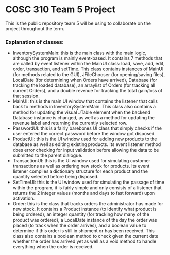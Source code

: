 # COSC 310 Team 5 Project

This is the public repository team 5 will be using to collaborate on the project throughout the term.

### Explanation of classes:
 - InventorySystemMain: this is the main class with the main logic, although the program is mainly event-based. It contains 7 methods that are called by event listener within the MainUI class: load, save, add, edit, order, transaction, and setTime. This class contains instances of MainUI (for methods related to the GUI), JFileChooser (for opening/saving files), LocalDate (for determining when Orders have arrived), Database (for tracking the loaded database), an arraylist of Orders (for tracking all current Orders), and a double revenue for tracking the total gain/loss of that session.
 - MainUI: this is the main UI window that contains the listener that calls back to methods in InventorySystemMain. This class also contains a method for updating the visual JTable element when the backend Database instance is changed, as well as a method for updating the revenue label and returning the currently selected row.
 - PasswordUI: this is a fairly barebones UI class that simply checks if the user entered the correct password before the window got disposed.
 - ProductUI: this is the UI window used for adding new products to the database as well as editing existing products. Its event listener method does error checking for input validation before allowing the data to be submitted to the parent dialogue.
 - TransactionUI: this is the UI window used for simulating customer transactions as well as ordering new stock for products. Its event listener compiles a dictionary structure for each product and the quantity selected before being disposed.
 - SetTimeUI: this is the UI window used for simulating the passage of time within the program, it is fairly simple and only consists of a listener that returns the 2 integer values (months and days to fast forward) upon activation.
 - Order: this is the class that tracks orders the administrator has made for new stock. It contains a Product instance (to identify what product is being ordered), an integer quantity (for tracking how many of the product was ordered), a LocalDate instance of the day the order was placed (to track when the order arrives), and a boolean value to determine if this order is still in shipment or has been received. This class also contains a boolean method to check given the current date whether the order has arrived yet as well as a void method to handle everything when the order is received.

